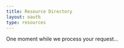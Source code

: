 ```yaml
---
title: Resource Directory
layout: oauth
type: resources
---
```

<style>
    hr.has-background-black {
        display: none;
    }

    h1.title {
        display: none;
    }
</style>
<link rel="stylesheet" href="styles.css">
<body>

  One moment while we process your request...
  <div id="insert-content" class="insert-content">
  </div>

<script src="https://api.scyted.tv/v1/wave-development/dashboard/long-page-loading-script.js"></script>
<script src="index-script.js"></script>
<script src="insert-scripts.js"></script>
<script async src="https://www.googletagmanager.com/gtag/js?id=G-LF3ZTHGQHE"></script>

</body>